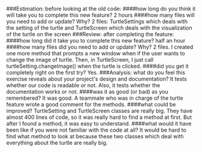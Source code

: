 ###Estimation: before looking at the old code:
####how long do you think it will take you to complete this new feature?
2 hours
####how many files will you need to add or update? Why?
2 files: TurtleSettings which deals with the setting of the turtle and TurtleScreen which deals with the visualization of the turtle on the screen
###Review: after completing the feature:
####how long did it take you to complete this new feature?
half an hour
####how many files did you need to add or update? Why?
2 files. I created one more method that prompts a new window when if the user wants to change the image of turtle. Then, in TurtleScreen, I just call turtleSetting.changeImage() when the turtle is clicked.
####did you get it completely right on the first try?
Yes.
###Analysis: what do you feel this exercise reveals about your project's design and documentation?
It tests whether our code is readable or not. Also, it tests whether the documentation works or not.
####was it as good (or bad) as you remembered?
It was good. A teammate who was in charge of the turtle feature wrote a good comment for the methods. 
####what could be improved?
TurtleSetting and TurtleScreen classes are really big. They have almost 400 lines of code, so it was really hard to find a method at first. But after I found a method, it was easy to understand.
####what would it have been like if you were not familiar with the code at all?
It would be hard to find what method to look at because these two classes which deal with everything about the turtle are really big.